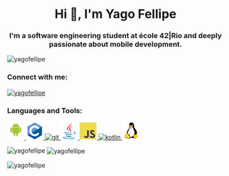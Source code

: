 <h1 align="center">Hi 👋, I'm Yago Fellipe</h1>
<h3 align="center">I'm a software engineering student at école 42|Rio and deeply passionate about mobile development.</h3>

<p align="left"> <img src="https://komarev.com/ghpvc/?username=yagofellipe&label=Profile%20views&color=0e75b6&style=flat" alt="yagofellipe" /> </p>

<h3 align="left">Connect with me:</h3>
<p align="left">
<a href="https://linkedin.com/in/yago-fellipe-santos" target="blank"><img align="center" src="https://raw.githubusercontent.com/rahuldkjain/github-profile-readme-generator/master/src/images/icons/Social/linked-in-alt.svg" alt="yagofellipe" height="30" width="40" /></a>
</p>

<h3 align="left">Languages and Tools:</h3>
<p align="left"> <a href="https://developer.android.com" target="_blank" rel="noreferrer"> <img src="https://raw.githubusercontent.com/devicons/devicon/master/icons/android/android-original-wordmark.svg" alt="android" width="40" height="40"/> </a> <a href="https://www.cprogramming.com/" target="_blank" rel="noreferrer"> <img src="https://raw.githubusercontent.com/devicons/devicon/master/icons/c/c-original.svg" alt="c" width="40" height="40"/> </a> <a href="https://git-scm.com/" target="_blank" rel="noreferrer"> <img src="https://www.vectorlogo.zone/logos/git-scm/git-scm-icon.svg" alt="git" width="40" height="40"/> </a> <a href="https://www.java.com" target="_blank" rel="noreferrer"> <img src="https://raw.githubusercontent.com/devicons/devicon/master/icons/java/java-original.svg" alt="java" width="40" height="40"/> </a> <a href="https://developer.mozilla.org/en-US/docs/Web/JavaScript" target="_blank" rel="noreferrer"> <img src="https://raw.githubusercontent.com/devicons/devicon/master/icons/javascript/javascript-original.svg" alt="javascript" width="40" height="40"/> </a> <a href="https://kotlinlang.org" target="_blank" rel="noreferrer"> <img src="https://www.vectorlogo.zone/logos/kotlinlang/kotlinlang-icon.svg" alt="kotlin" width="40" height="40"/> </a> <a href="https://www.linux.org/" target="_blank" rel="noreferrer"> <img src="https://raw.githubusercontent.com/devicons/devicon/master/icons/linux/linux-original.svg" alt="linux" width="40" height="40"/> </a> </p>

<p><img align="left" src="https://github-readme-stats.vercel.app/api/top-langs?username=yagofellipe&show_icons=true&locale=en&layout=compact" alt="yagofellipe" /></p>

<p>&nbsp;<img align="center" src="https://github-readme-stats.vercel.app/api?username=yagofellipe&show_icons=true&locale=en" alt="yagofellipe" /></p>

<p><img align="center" src="https://github-readme-streak-stats.herokuapp.com/?user=yagofellipe&" alt="yagofellipe" /></p>

